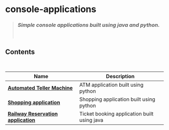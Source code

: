 # console-applications

> ### _Simple console applications built using java and python._
>
> <br>

## Contents

<br>

<div align = "center">

| <div align = "center">Name </div>                                                                                               | <div align = "center">Description</div>     |
| ------------------------------------------------------------------------------------------------------------------------------- | ------------------------------------------- |
| **[Automated Teller Machine](https://github.com/HariKrishna-28/console-applications/blob/main/automated_teller_machine.py)**    | ATM application built using python          |
| **[Shopping application](https://github.com/HariKrishna-28/console-applications/blob/main/shopping_application.py)**            | Shopping application built using python     |
| **[Railway Reservation application](https://github.com/HariKrishna-28/console-applications/blob/main/railwayReservation.java)** | Ticket booking application built using java |

</div>
<br>
